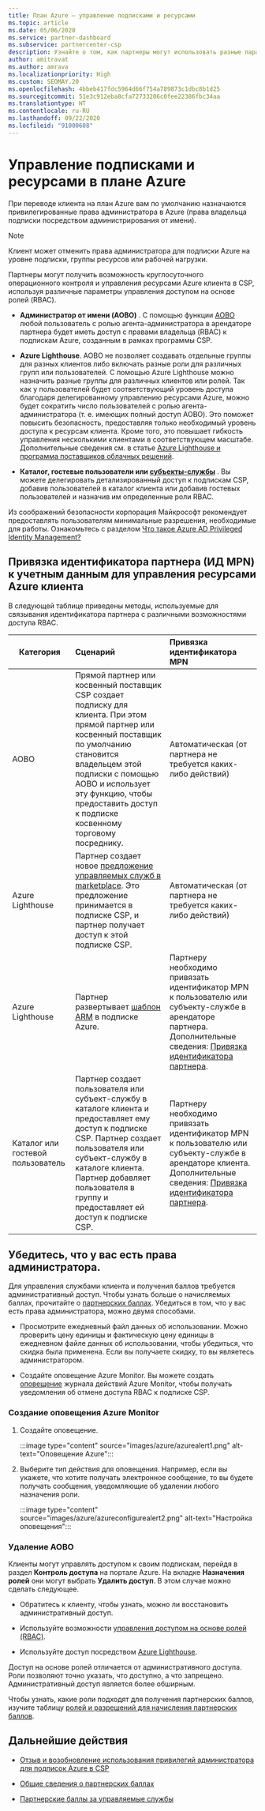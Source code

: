 ```yaml
---
title: План Azure — управление подписками и ресурсами
ms.topic: article
ms.date: 05/06/2020
ms.service: partner-dashboard
ms.subservice: partnercenter-csp
description: Узнайте о том, как партнеры могут использовать разные параметры управления доступом на основе ролей (RBAC), чтобы обеспечить операционный контроль над ресурсами Azure клиента.
author: amitravat
ms.author: amrava
ms.localizationpriority: High
ms.custom: SEOMAY.20
ms.openlocfilehash: 4bbeb417fdc5964d66f754a789873c1dbc8b1d25
ms.sourcegitcommit: 51e3c912eba8cfa72733206c0fee22386fbc34aa
ms.translationtype: HT
ms.contentlocale: ru-RU
ms.lasthandoff: 09/22/2020
ms.locfileid: "91000608"
---
```

# <a name="manage-subscriptions-and-resources-under-the-azure-plan"></a>Управление подписками и ресурсами в плане Azure

При переводе клиента на план Azure вам по умолчанию назначаются привилегированные права администратора в Azure (права владельца подписки посредством администрирования от имени).

 > [!NOTE]
 > Клиент может отменить права администратора для подписки Azure на уровне подписки, группы ресурсов или рабочей нагрузки. 

 Партнеры могут получить возможность круглосуточного операционного контроля и управления ресурсами Azure клиента в CSP, используя различные параметры управления доступом на основе ролей (RBAC). 

- **Администратор от имени (AOBO)** . С помощью функции [AOBO](https://channel9.msdn.com/Series/cspdev/Module-11-Admin-On-Behalf-Of-AOBO) любой пользователь с ролью агента-администратора в арендаторе партнера будет иметь доступ с правами владельца (RBAC) к подпискам Azure, созданным в рамках программы CSP.

- **Azure Lighthouse**. AOBO не позволяет создавать отдельные группы для разных клиентов либо включать разные роли для различных групп или пользователей. С помощью Azure Lighthouse можно назначить разные группы для различных клиентов или ролей. Так как у пользователей будет соответствующий уровень доступа благодаря делегированному управлению ресурсами Azure, можно будет сократить число пользователей с ролью агента-администратора (т. е. имеющих полный доступ AOBO). Это поможет повысить безопасность, предоставляя только необходимый уровень доступа к ресурсам клиента. Кроме того, это повышает гибкость управления несколькими клиентами в соответствующем масштабе. Дополнительные сведения см. в статье [Azure Lighthouse и программа поставщиков облачных решений](/azure/lighthouse/concepts/cloud-solution-provider).

-  **Каталог, гостевые пользователи или [субъекты-службы](/azure/active-directory/develop/app-objects-and-service-principals)** . Вы можете делегировать детализированный доступ к подпискам CSP, добавив пользователей в каталог клиента или добавив гостевых пользователей и назначив им определенные роли RBAC.

Из соображений безопасности корпорация Майкрософт рекомендует предоставлять пользователям минимальные разрешения, необходимые для работы. Ознакомьтесь с разделом [Что такое Azure AD Privileged Identity Management?](/azure/active-directory/privileged-identity-management/pim-configure)

## <a name="link-your-partner-id-mpn-idto-your-credentials-for-managing-customers-azure-resources"></a>Привязка идентификатора партнера (ИД MPN) к учетным данным для управления ресурсами Azure клиента

В следующей таблице приведены методы, используемые для связывания идентификатора партнера с различными возможностями доступа RBAC.

|**Категория**   |**Сценарий**   |**Привязка идентификатора MPN**|
|-----------------|:------------------------|:------------------|
|AOBO   |Прямой партнер или косвенный поставщик CSP создает подписку для клиента. При этом прямой партнер или косвенный поставщик по умолчанию становится владельцем этой подписки с помощью AOBO и использует эту функцию, чтобы предоставить доступ к подписке косвенному торговому посреднику.|Автоматическая (от партнера не требуется каких-либо действий)|
|Azure Lighthouse|Партнер создает новое [предложение управляемых служб в marketplace](/azure/lighthouse/concepts/managed-services-offers). Это предложение принимается в подписке CSP, и партнер получает доступ к этой подписке CSP.|Автоматическая (от партнера не требуется каких-либо действий)|
|Azure Lighthouse|Партнер развертывает [шаблон ARM](/azure/lighthouse/how-to/onboard-customer) в подписке Azure.|Партнеру необходимо привязать идентификатор MPN к пользователю или субъекту-службе в арендаторе партнера. Дополнительные сведения: [Привязка идентификатора партнера](/azure/billing/billing-partner-admin-link-started).|
|Каталог или гостевой пользователь|Партнер создает пользователя или субъект-службу в каталоге клиента и предоставляет ему доступ к подписке CSP. Партнер создает пользователя или субъект-службу в каталоге клиента. Партнер добавляет пользователя в группу и предоставляет ей доступ к подписке CSP.|Партнеру необходимо привязать идентификатор MPN к пользователю или субъекту-службе в арендаторе клиента. Дополнительные сведения: [Привязка идентификатора партнера](/azure/billing/billing-partner-admin-link-started).|

## <a name="confirm-that-you-have-admin-access"></a>Убедитесь, что у вас есть права администратора.

Для управления службами клиента и получения баллов требуется административный доступ. Чтобы узнать больше о начисляемых баллах, прочитайте о [партнерских баллах](partner-earned-credit.md). Убедиться в том, что у вас есть права администратора, можно двумя способами.

- Просмотрите ежедневный файл данных об использовании. Можно проверить цену единицы и фактическую цену единицы в ежедневном файле данных об использовании, чтобы убедиться, что скидка была применена. Если вы получаете скидку, то вы являетесь администратором.

- Создайте оповещение Azure Monitor. Вы можете создать [оповещение](/azure/azure-monitor/platform/alerts-activity-log) журнала действий Azure Monitor, чтобы получать уведомления об отмене доступа RBAC к подписке CSP.

### <a name="create-an-azure-monitor-alert"></a>Создание оповещения Azure Monitor

1. Создайте оповещение.

   :::image type="content" source="images/azure/azurealert1.png" alt-text="Оповещение Azure":::

2. Выберите тип действия для оповещения. Например, если вы укажете, что хотите получать электронное сообщение, то вы будете получать сообщения, уведомляющие об удалении любого назначения роли.

   :::image type="content" source="images/azure/azureconfigurealert2.png" alt-text="Настройка оповещения":::

### <a name="aobo-removal"></a>Удаление AOBO

Клиенты могут управлять доступом к своим подпискам, перейдя в раздел **Контроль доступа** на портале Azure. На вкладке **Назначения ролей** они могут выбрать **Удалить доступ**. В этом случае можно сделать следующее.

- Обратитесь к клиенту, чтобы узнать, можно ли восстановить административный доступ.

- Используйте возможности [управления доступом на основе ролей (RBAC)](/azure/role-based-access-control/overview).

- Используйте доступ посредством [Azure Lighthouse](https://azure.microsoft.com/services/azure-lighthouse/).

Доступ на основе ролей отличается от административного доступа. Роли позволяют точно указать, что доступно, а что запрещено. Административный доступ является более обширным.

Чтобы узнать, какие роли подходят для получения партнерских баллов, изучите таблицу [ролей и разрешений для начисления партнерских баллов](https://query.prod.cms.rt.microsoft.com/cms/api/am/binary/RE3QuW2).

## <a name="next-steps"></a>Дальнейшие действия

- [Отзыв и возобновление использования привилегий администратора для подписок Azure в CSP](revoke-reinstate-csp.md)

- [Общие сведения о партнерских баллах](partner-earned-credit.md)

- [Партнерские баллы за управляемые службы](partner-earned-credit-explanation.md)